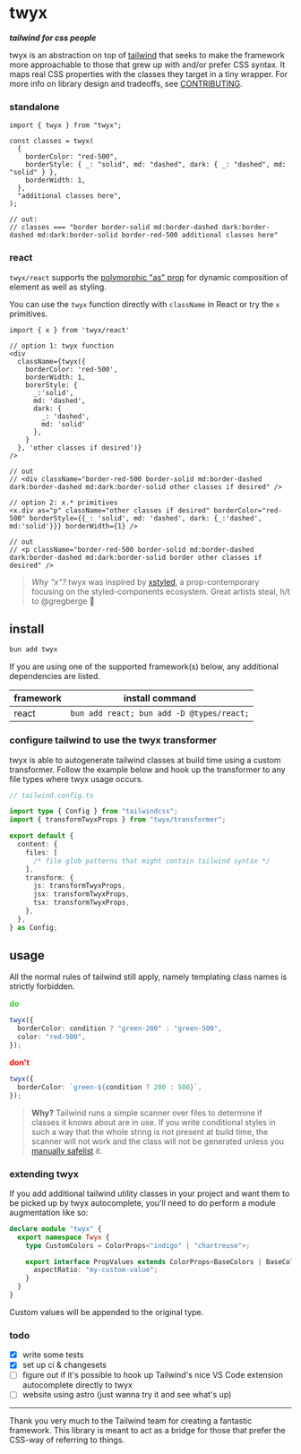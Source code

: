 # twyx

**_tailwind for css people_**

twyx is an abstraction on top of [tailwind](https://tailwindcss.com/) that seeks to make the framework more approachable to those that grew up with and/or prefer CSS syntax. It maps real CSS properties with the classes they target in a tiny wrapper. For more info on library design and tradeoffs, see [CONTRIBUTING](./CONTRIBUTING.md).

### standalone

```tsx
import { twyx } from "twyx";

const classes = twyx(
  {
    borderColor: "red-500",
    borderStyle: { _: "solid", md: "dashed", dark: { _: "dashed", md: "solid" } },
    borderWidth: 1,
  },
  "additional classes here",
);

// out:
// classes === "border border-solid md:border-dashed dark:border-dashed md:dark:border-solid border-red-500 additional classes here"
```

### react

`twyx/react` supports the [polymorphic "as" prop](https://www.robinwieruch.de/react-as-prop/) for dynamic composition of element as well as styling.

You can use the `twyx` function directly with `className` in React or try the `x` primitives.

```tsx
import { x } from 'twyx/react'

// option 1: twyx function
<div
  className={twyx({
    borderColor: 'red-500',
    borderWidth: 1,
    borerStyle: {
      _:'solid',
      md: 'dashed',
      dark: {
        _: 'dashed',
        md: 'solid'
      },
    }
  }, 'other classes if desired')}
/>

// out
// <div className="border-red-500 border-solid md:border-dashed dark:border-dashed md:dark:border-solid other classes if desired" />

// option 2: x.* primitives
<x.div as="p" className="other classes if desired" borderColor="red-500" borderStyle={{_: 'solid', md: 'dashed', dark: {_:'dashed', md:'solid'}}} borderWidth={1} />

// out
// <p className="border-red-500 border-solid md:border-dashed dark:border-dashed md:dark:border-solid border other classes if desired" />
```

> _Why "x"?_ twyx was inspired by [xstyled](https://xstyled.dev/), a prop-contemporary focusing on the styled-components ecosystem. Great artists steal, h/t to @gregberge :bow:

## install

```sh
bun add twyx
```

If you are using one of the supported framework(s) below, any additional dependencies are listed.

| framework | install command                           |
| --------- | ----------------------------------------- |
| react     | `bun add react; bun add -D @types/react;` |

### configure tailwind to use the twyx transformer

twyx is able to autogenerate tailwind classes at build time using a custom transformer. Follow the example below and hook up the transformer to any file types where twyx usage occurs.

```ts
// tailwind.config.ts

import type { Config } from "tailwindcss";
import { transformTwyxProps } from "twyx/transformer";

export default {
  content: {
    files: [
      /* file glob patterns that might contain tailwind syntax */
    ],
    transform: {
      js: transformTwyxProps,
      jsx: transformTwyxProps,
      tsx: transformTwyxProps,
    },
  },
} as Config;
```

## usage

All the normal rules of tailwind still apply, namely templating class names is strictly forbidden.

<strong style="color: limegreen">do</strong>

```ts
twyx({
  borderColor: condition ? "green-200" : "green-500",
  color: "red-500",
});
```

<strong style="color: red">don't</strong>

```ts
twyx({
  borderColor: `green-${condition ? 200 : 500}`,
});
```

> **Why?** Tailwind runs a simple scanner over files to determine if classes it knows about are in use. If you write
> conditional styles in such a way that the whole string is not present at build time, the scanner will not work and
> the class will not be generated unless you [manually safelist](https://tailwindcss.com/docs/content-configuration#safelisting-classes) it.

### extending twyx

If you add additional tailwind utility classes in your project and want them to be picked up by twyx autocomplete, you'll need to do perform a module augmentation like so:

```ts
declare module "twyx" {
  export namespace Twyx {
    type CustomColors = ColorProps<"indigo" | "chartreuse">;

    export interface PropValues extends ColorProps<BaseColors | BaseColorTransparencies>, CustomColors {
      aspectRatio: "my-custom-value";
    }
  }
}
```

Custom values will be appended to the original type.

### todo

- [x] write some tests
- [x] set up ci & changesets
- [ ] figure out if it's possible to hook up Tailwind's nice VS Code extension autocomplete directly to twyx
- [ ] website using astro (just wanna try it and see what's up)

---

Thank you very much to the Tailwind team for creating a fantastic framework. This library is meant to act as a bridge for those that prefer the CSS-way of referring to things.
